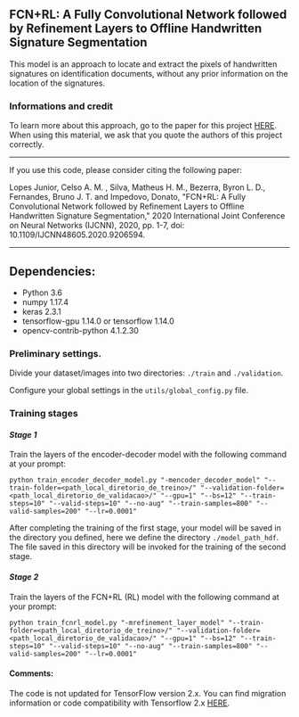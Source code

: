 ## FCN+RL: A Fully Convolutional Network followed by Refinement Layers to Offline Handwritten Signature Segmentation
This model is an approach to locate and extract the pixels of handwritten signatures on identification documents, without any prior information on the location of the signatures.



### Informations and credit
To learn more about this approach, go to the paper for this project [HERE](https://ieeexplore.ieee.org/abstract/document/9206594?casa_token=X1kyTs6Vh5QAAAAA:t04bOqeyxy_sxodZ6dkmm-wV3gOukq4AFKm29ScSHw6Lcff4PxQ4PzqhqspZ8ITo8-3kRI3StDE). When using this material, we ask that you quote the authors of this project correctly.
_____________________________________________________________________________________________________________________________________________________________________
If you use this code, please consider citing the following paper:

Lopes Junior, Celso A. M. , Silva, Matheus H. M., Bezerra, Byron L. D., Fernandes, Bruno J. T. and Impedovo, Donato, "FCN+RL: A Fully Convolutional Network followed by Refinement Layers to Offline Handwritten Signature Segmentation," 2020 International Joint Conference on Neural Networks (IJCNN), 2020, pp. 1-7, doi: 10.1109/IJCNN48605.2020.9206594.
_______________________________________________________________________________________________________________________________________________________________________
## Dependencies:

- Python 3.6
- numpy 1.17.4
- keras 2.3.1
- tensorflow-gpu 1.14.0 or tensorflow 1.14.0
- opencv-contrib-python 4.1.2.30

### Preliminary settings.
Divide your dataset/images into two directories: `./train` and `./validation`. 

Configure your global settings in the ```utils/global_config.py``` file.

### Training stages

#### *Stage 1*
Train the layers of the encoder-decoder model with the following command at your prompt:
```
python train_encoder_decoder_model.py "-mencoder_decoder_model" "--train-folder=<path_local_diretorio_de_treino>/" "--validation-folder=<path_local_diretorio_de_validacao>/" "--gpu=1" "--bs=12" "--train-steps=10" "--valid-steps=10" "--no-aug" "--train-samples=800" "--valid-samples=200" "--lr=0.0001"
```
After completing the training of the first stage, your model will be saved in the directory you defined, here we define the directory ```./model_path_hdf```. The file saved in this directory will be invoked for the training of the second stage.

#### *Stage 2*
Train the layers of the FCN+RL (RL) model with the following command at your prompt:
```
python train_fcnrl_model.py "-mrefinement_layer_model" "--train-folder=<path_local_diretorio_de_treino>/" "--validation-folder=<path_local_diretorio_de_validacao>/" "--gpu=1" "--bs=12" "--train-steps=10" "--valid-steps=10" "--no-aug" "--train-samples=800" "--valid-samples=200" "--lr=0.0001"
```

#### Comments:
The code is not updated for TensorFlow version 2.x. You can find migration information or code compatibility with Tensorflow 2.x [HERE](https://www.tensorflow.org/guide/migrate).
